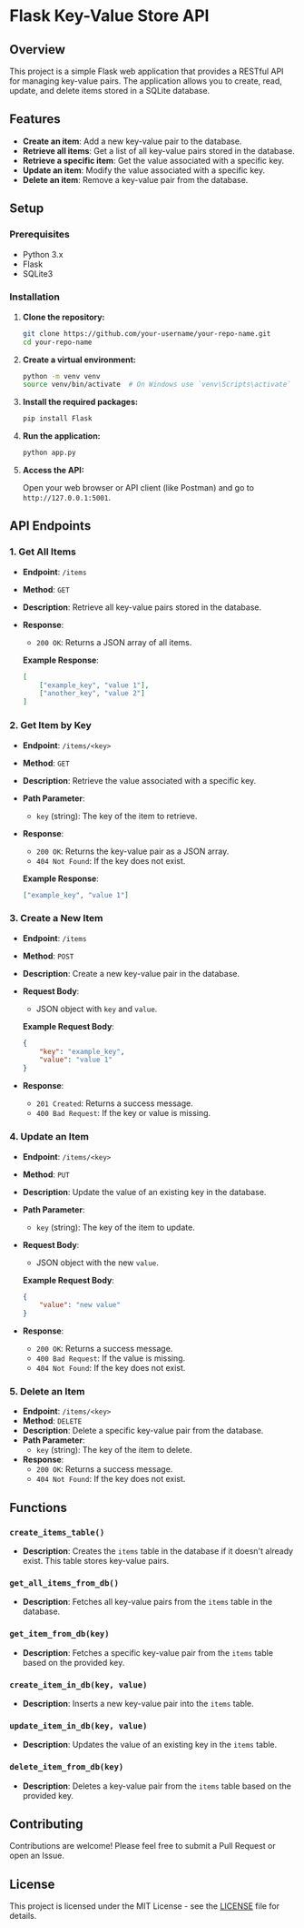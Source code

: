 
# Flask Key-Value Store API

## Overview

This project is a simple Flask web application that provides a RESTful API for managing key-value pairs. The application allows you to create, read, update, and delete items stored in a SQLite database.

## Features

- **Create an item**: Add a new key-value pair to the database.
- **Retrieve all items**: Get a list of all key-value pairs stored in the database.
- **Retrieve a specific item**: Get the value associated with a specific key.
- **Update an item**: Modify the value associated with a specific key.
- **Delete an item**: Remove a key-value pair from the database.

## Setup

### Prerequisites

- Python 3.x
- Flask
- SQLite3

### Installation

1. **Clone the repository:**

    ```bash
    git clone https://github.com/your-username/your-repo-name.git
    cd your-repo-name
    ```

2. **Create a virtual environment:**

    ```bash
    python -m venv venv
    source venv/bin/activate  # On Windows use `venv\Scripts\activate`
    ```

3. **Install the required packages:**

    ```bash
    pip install Flask
    ```

4. **Run the application:**

    ```bash
    python app.py
    ```

5. **Access the API:**

    Open your web browser or API client (like Postman) and go to `http://127.0.0.1:5001`.

## API Endpoints

### 1. Get All Items

- **Endpoint**: `/items`
- **Method**: `GET`
- **Description**: Retrieve all key-value pairs stored in the database.
- **Response**:
  - `200 OK`: Returns a JSON array of all items.
  
  **Example Response**:
  ```json
  [
      ["example_key", "value 1"],
      ["another_key", "value 2"]
  ]
  ```

### 2. Get Item by Key

- **Endpoint**: `/items/<key>`
- **Method**: `GET`
- **Description**: Retrieve the value associated with a specific key.
- **Path Parameter**: 
  - `key` (string): The key of the item to retrieve.
- **Response**:
  - `200 OK`: Returns the key-value pair as a JSON array.
  - `404 Not Found`: If the key does not exist.
  
  **Example Response**:
  ```json
  ["example_key", "value 1"]
  ```

### 3. Create a New Item

- **Endpoint**: `/items`
- **Method**: `POST`
- **Description**: Create a new key-value pair in the database.
- **Request Body**:
  - JSON object with `key` and `value`.
  
  **Example Request Body**:
  ```json
  {
      "key": "example_key",
      "value": "value 1"
  }
  ```
- **Response**:
  - `201 Created`: Returns a success message.
  - `400 Bad Request`: If the key or value is missing.

### 4. Update an Item

- **Endpoint**: `/items/<key>`
- **Method**: `PUT`
- **Description**: Update the value of an existing key in the database.
- **Path Parameter**:
  - `key` (string): The key of the item to update.
- **Request Body**:
  - JSON object with the new `value`.
  
  **Example Request Body**:
  ```json
  {
      "value": "new value"
  }
  ```
- **Response**:
  - `200 OK`: Returns a success message.
  - `400 Bad Request`: If the value is missing.
  - `404 Not Found`: If the key does not exist.

### 5. Delete an Item

- **Endpoint**: `/items/<key>`
- **Method**: `DELETE`
- **Description**: Delete a specific key-value pair from the database.
- **Path Parameter**:
  - `key` (string): The key of the item to delete.
- **Response**:
  - `200 OK`: Returns a success message.
  - `404 Not Found`: If the key does not exist.

## Functions

### `create_items_table()`
- **Description**: Creates the `items` table in the database if it doesn't already exist. This table stores key-value pairs.

### `get_all_items_from_db()`
- **Description**: Fetches all key-value pairs from the `items` table in the database.

### `get_item_from_db(key)`
- **Description**: Fetches a specific key-value pair from the `items` table based on the provided key.

### `create_item_in_db(key, value)`
- **Description**: Inserts a new key-value pair into the `items` table.

### `update_item_in_db(key, value)`
- **Description**: Updates the value of an existing key in the `items` table.

### `delete_item_from_db(key)`
- **Description**: Deletes a key-value pair from the `items` table based on the provided key.

## Contributing

Contributions are welcome! Please feel free to submit a Pull Request or open an Issue.

## License

This project is licensed under the MIT License - see the [LICENSE](LICENSE) file for details.
